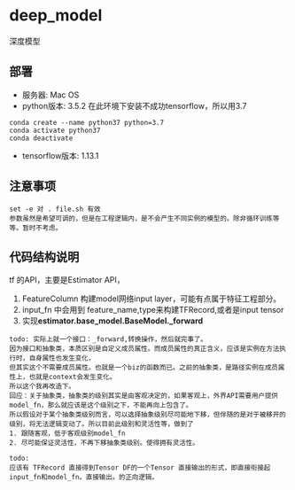 # deep_model

深度模型

## 部署

- 服务器: Mac OS
- python版本: 3.5.2 在此环境下安装不成功tensorflow，所以用3.7

```
conda create --name python37 python=3.7
conda activate python37
conda deactivate
```

- tensorflow版本: 1.13.1

## 注意事项

```
set -e 对 . file.sh 有效
参数虽然是希望可调的，但是在工程逻辑内，是不会产生不同实例的模型的。除非循环训练等等。暂时不考虑。
```

## 代码结构说明

tf 的API，主要是Estimator API，
1. FeatureColumn 构建model网络input layer，可能有点属于特征工程部分。
2. input_fn 中会用到 feature_name,type来构建TFRecord,或者是input tensor
3. 实现**estimator.base_model.BaseModel._forward**

```
todo: 实际上就一个接口：_forward,转换操作，然后就完事了。
因为接口和抽象类，本质区别是自定义成员属性。而成员属性的真正含义，应该是实例在方法执行时，自身属性也发生变化，
但其实这个不需要成员属性。也就是一个biz的函数而已。之前的抽象类，是路径实例在成员属性上，也就是context会发生变化。
所以这个我再改造下。
回应：关于抽象类，抽象类的级别其实是由客观决定的，如果客观上，外界API需要用户提供model_fn，那么就应该是这个级别之下，不能再向上包含了。
所以假设对于某个抽象类级别而言，可以选择抽象级别尽可能地下移，但伴随的是对于被移开的级别，将无法逻辑变动了。所以目前此级别和灵活性等，做到了
1. 跟随客观，低于客观级别model_fn
2. 尽可能保证灵活性，不再下移抽象类级别。使得拥有灵活性。

todo:
应该有 TFRecord 直接得到Tensor DF的一个Tensor 直接输出的形式，即直接衔接起input_fn和model_fn。直接输出。的正向逻辑。
```